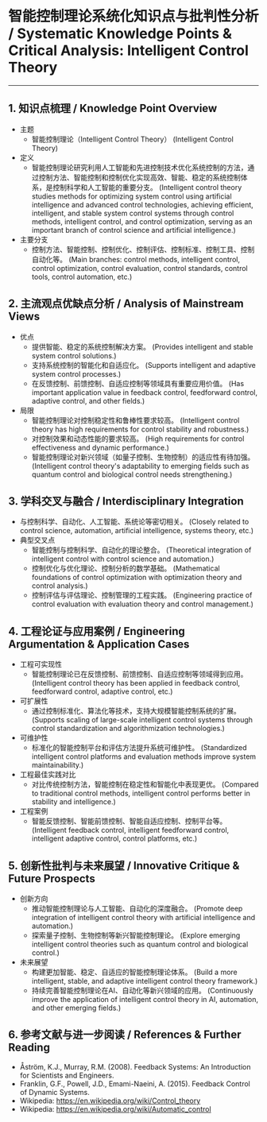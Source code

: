 # 智能控制理论系统化知识点与批判性分析 / Systematic Knowledge Points & Critical Analysis: Intelligent Control Theory

---

## 1. 知识点梳理 / Knowledge Point Overview

- 主题
  - 智能控制理论（Intelligent Control Theory）
      (Intelligent Control Theory)
- 定义
  - 智能控制理论研究利用人工智能和先进控制技术优化系统控制的方法，通过控制方法、智能控制和控制优化实现高效、智能、稳定的系统控制体系，是控制科学和人工智能的重要分支。
      (Intelligent control theory studies methods for optimizing system control using artificial intelligence and advanced control technologies, achieving efficient, intelligent, and stable system control systems through control methods, intelligent control, and control optimization, serving as an important branch of control science and artificial intelligence.)
- 主要分支
  - 控制方法、智能控制、控制优化、控制评估、控制标准、控制工具、控制自动化等。
      (Main branches: control methods, intelligent control, control optimization, control evaluation, control standards, control tools, control automation, etc.)

## 2. 主流观点优缺点分析 / Analysis of Mainstream Views

- 优点
  - 提供智能、稳定的系统控制解决方案。
      (Provides intelligent and stable system control solutions.)
  - 支持系统控制的智能化和自适应化。
      (Supports intelligent and adaptive system control processes.)
  - 在反馈控制、前馈控制、自适应控制等领域具有重要应用价值。
      (Has important application value in feedback control, feedforward control, adaptive control, and other fields.)
- 局限
  - 智能控制理论对控制稳定性和鲁棒性要求较高。
      (Intelligent control theory has high requirements for control stability and robustness.)
  - 对控制效果和动态性能的要求较高。
      (High requirements for control effectiveness and dynamic performance.)
  - 智能控制理论对新兴领域（如量子控制、生物控制）的适应性有待加强。
      (Intelligent control theory's adaptability to emerging fields such as quantum control and biological control needs strengthening.)

## 3. 学科交叉与融合 / Interdisciplinary Integration

- 与控制科学、自动化、人工智能、系统论等密切相关。
  (Closely related to control science, automation, artificial intelligence, systems theory, etc.)
- 典型交叉点
  - 智能控制与控制科学、自动化的理论整合。
      (Theoretical integration of intelligent control with control science and automation.)
  - 控制优化与优化理论、控制分析的数学基础。
      (Mathematical foundations of control optimization with optimization theory and control analysis.)
  - 控制评估与评估理论、控制管理的工程实践。
      (Engineering practice of control evaluation with evaluation theory and control management.)

## 4. 工程论证与应用案例 / Engineering Argumentation & Application Cases

- 工程可实现性
  - 智能控制理论已在反馈控制、前馈控制、自适应控制等领域得到应用。
      (Intelligent control theory has been applied in feedback control, feedforward control, adaptive control, etc.)
- 可扩展性
  - 通过控制标准化、算法化等技术，支持大规模智能控制系统的扩展。
      (Supports scaling of large-scale intelligent control systems through control standardization and algorithmization technologies.)
- 可维护性
  - 标准化的智能控制平台和评估方法提升系统可维护性。
      (Standardized intelligent control platforms and evaluation methods improve system maintainability.)
- 工程最佳实践对比
  - 对比传统控制方法，智能控制在稳定性和智能化中表现更优。
      (Compared to traditional control methods, intelligent control performs better in stability and intelligence.)
- 工程案例
  - 智能反馈控制、智能前馈控制、智能自适应控制、控制平台等。
      (Intelligent feedback control, intelligent feedforward control, intelligent adaptive control, control platforms, etc.)

## 5. 创新性批判与未来展望 / Innovative Critique & Future Prospects

- 创新方向
  - 推动智能控制理论与人工智能、自动化的深度融合。
      (Promote deep integration of intelligent control theory with artificial intelligence and automation.)
  - 探索量子控制、生物控制等新兴智能控制理论。
      (Explore emerging intelligent control theories such as quantum control and biological control.)
- 未来展望
  - 构建更加智能、稳定、自适应的智能控制理论体系。
      (Build a more intelligent, stable, and adaptive intelligent control theory framework.)
  - 持续完善智能控制理论在AI、自动化等新兴领域的应用。
      (Continuously improve the application of intelligent control theory in AI, automation, and other emerging fields.)

## 6. 参考文献与进一步阅读 / References & Further Reading

- Åström, K.J., Murray, R.M. (2008). Feedback Systems: An Introduction for Scientists and Engineers.
- Franklin, G.F., Powell, J.D., Emami-Naeini, A. (2015). Feedback Control of Dynamic Systems.
- Wikipedia: <https://en.wikipedia.org/wiki/Control_theory>
- Wikipedia: <https://en.wikipedia.org/wiki/Automatic_control>

